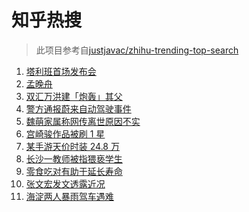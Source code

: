 # 知乎热搜

> 此项目参考自[justjavac/zhihu-trending-top-search](https://github.com/justjavac/zhihu-trending-top-search/blob/main/utils.ts)

<!-- BEGIN -->
  <!-- 最后更新时间:Thu Aug 19 2021 02:19:24 GMT+0000 (Coordinated Universal Time) -->
  1. [塔利班首场发布会](https://www.zhihu.com/search?q=塔利班)
1. [孟晚舟](https://www.zhihu.com/search?q=孟晚舟)
1. [双汇万洪建「炮轰」其父](https://www.zhihu.com/search?q=双汇)
1. [警方通报蔚来自动驾驶事件](https://www.zhihu.com/search?q=蔚来)
1. [魏萌家属称网传离世原因不实](https://www.zhihu.com/search?q=魏萌)
1. [宫崎骏作品被刷 1 星](https://www.zhihu.com/search?q=宫崎骏)
1. [某手游天价时装 24.8 万](https://www.zhihu.com/search?q=一梦江湖)
1. [长沙一教师被指猥亵学生](https://www.zhihu.com/search?q=长郡中学)
1. [零食吃对有助于延长寿命](https://www.zhihu.com/search?q=零食)
1. [张文宏发文透露近况](https://www.zhihu.com/search?q=张文宏)
1. [海淀两人暴雨驾车遇难](https://www.zhihu.com/search?q=驾车涉水)
  <!-- END -->